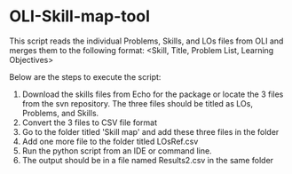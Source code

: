 # OLI-Skill-map-tool
This script reads the individual Problems, Skills, and LOs files from OLI and merges them to the following format: <Skill, Title, Problem List, Learning Objectives>

Below are the steps to execute the script: 
1. Download the skills files from Echo for the package or locate the 3 files from the svn repository. The three files should be titled as LOs, Problems, and Skills. 
2. Convert the 3 files to CSV file format 
3. Go to the folder titled 'Skill map' and add these three files in the folder 
4. Add one more file to the folder titled LOsRef.csv
5. Run the python script from an IDE or command line. 
6. The output should be in a file named Results2.csv in the same folder 
